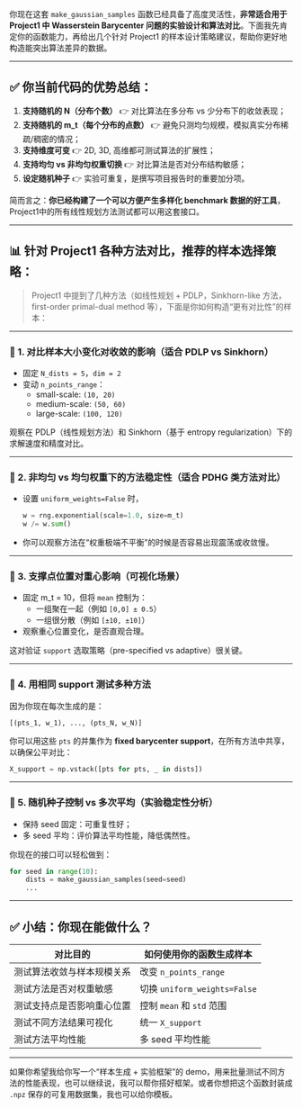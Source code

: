 你现在这套 `make_gaussian_samples` 函数已经具备了高度灵活性，**非常适合用于 Project1 中 Wasserstein Barycenter 问题的实验设计和算法对比**。下面我先肯定你的函数能力，再给出几个针对 Project1 的样本设计策略建议，帮助你更好地构造能突出算法差异的数据。

---

## ✅ 你当前代码的优势总结：

1. **支持随机的 N（分布个数）** 👉 对比算法在多分布 vs 少分布下的收敛表现；
2. **支持随机的 m_t（每个分布的点数）** 👉 避免只测均匀规模，模拟真实分布稀疏/稠密的情况；
3. **支持维度可变** 👉 2D, 3D, 高维都可测试算法的扩展性；
4. **支持均匀 vs 非均匀权重切换** 👉 对比算法是否对分布结构敏感；
5. **设定随机种子** 👉 实验可重复，是撰写项目报告时的重要加分项。

简而言之：**你已经构建了一个可以方便产生多样化 benchmark 数据的好工具**，Project1中的所有线性规划方法测试都可以用这套接口。

---

## 📊 针对 Project1 各种方法对比，推荐的样本选择策略：

> Project1 中提到了几种方法（如线性规划 + PDLP，Sinkhorn-like 方法，first-order primal-dual method 等），下面是你如何构造“更有对比性”的样本：

---

### 🧪 1. 对比样本大小变化对收敛的影响（适合 PDLP vs Sinkhorn）

- 固定 `N_dists = 5`，`dim = 2`  
- 变动 `n_points_range`：
  - small-scale: `(10, 20)`
  - medium-scale: `(50, 60)`
  - large-scale: `(100, 120)`

观察在 PDLP（线性规划方法）和 Sinkhorn（基于 entropy regularization）下的求解速度和精度对比。

---

### 🧪 2. 非均匀 vs 均匀权重下的方法稳定性（适合 PDHG 类方法对比）

- 设置 `uniform_weights=False` 时，
  ```python
  w = rng.exponential(scale=1.0, size=m_t)
  w /= w.sum()
  ```
- 你可以观察方法在“权重极端不平衡”的时候是否容易出现震荡或收敛慢。

---

### 🧪 3. 支撑点位置对重心影响（可视化场景）

- 固定 m_t = 10，但将 `mean` 控制为：
  - 一组聚在一起（例如 `[0,0] ± 0.5`）
  - 一组很分散（例如 `[±10, ±10]`）
- 观察重心位置变化，是否直观合理。

这对验证 `support` 选取策略（pre-specified vs adaptive）很关键。

---

### 🧪 4. 用相同 support 测试多种方法

因为你现在每次生成的是：
```python
[(pts_1, w_1), ..., (pts_N, w_N)]
```
你可以用这些 `pts` 的并集作为 **fixed barycenter support**，在所有方法中共享，以确保公平对比：

```python
X_support = np.vstack([pts for pts, _ in dists])
```

---

### 🧪 5. 随机种子控制 vs 多次平均（实验稳定性分析）

- 保持 seed 固定：可重复性好；
- 多 seed 平均：评价算法平均性能，降低偶然性。

你现在的接口可以轻松做到：
```python
for seed in range(10):
    dists = make_gaussian_samples(seed=seed)
    ...
```

---

## ✅ 小结：你现在能做什么？

| 对比目的 | 如何使用你的函数生成样本 |
|----------|---------------------------|
| 测试算法收敛与样本规模关系 | 改变 `n_points_range` |
| 测试方法是否对权重敏感 | 切换 `uniform_weights=False` |
| 测试支持点是否影响重心位置 | 控制 `mean` 和 `std` 范围 |
| 测试不同方法结果可视化 | 统一 `X_support` |
| 测试方法平均性能 | 多 seed 平均性能 |

---

如果你希望我给你写一个“样本生成 + 实验框架”的 demo，用来批量测试不同方法的性能表现，也可以继续说，我可以帮你搭好框架。或者你想把这个函数封装成 `.npz` 保存的可复用数据集，我也可以给你模板。